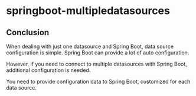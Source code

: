 # springboot-multipledatasources

## Conclusion
When dealing with just one datasource and Spring Boot, data source configuration is simple. Spring Boot can provide a lot of auto configuration.

However, if you need to connect to multiple datasources with Spring Boot, additional configuration is needed.

You need to provide configuration data to Spring Boot, customized for each data source.
